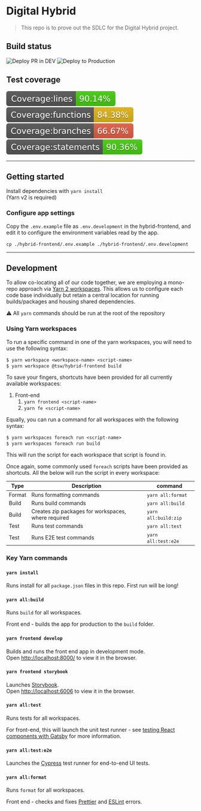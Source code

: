 # Digital Hybrid

> This repo is to prove out the SDLC for the Digital Hybrid project.

## Build status

![Deploy PR in DEV](https://github.com/dmwgroup/digital-hybrid/workflows/Deploy%20terraform%20and%20frontend%20to%20PR%20environment/badge.svg)
![Deploy to Production](https://github.com/dmwgroup/digital-hybrid/workflows/Deploy%20all%20the%20way%20to%20the%20PRODUCTION%20environment/badge.svg)

## Test coverage

![Test coverage: lines](./badges/badge-lines.svg)
![Test coverage: functions](./badges/badge-functions.svg)
![Test coverage: branches](./badges/badge-branches.svg)
![Test coverage: statements](./badges/badge-statements.svg)

---

## Getting started

Install dependencies with `yarn install`  
(Yarn v2 is required)

### Configure app settings

Copy the `.env.example` file as `.env.development` in the hybrid-frontend, and edit it to configure the environment variables read by the app.

    cp ./hybrid-frontend/.env.example ./hybrid-frontend/.env.development

---

## Development

To allow co-locating all of our code together, we are employing a mono-repo approach via [Yarn 2 workspaces](https://yarnpkg.com/features/workspaces). This allows us to configure each code base individually but retain a central location for running builds/packages and housing shared dependencies.

:warning: All `yarn` commands should be run at the root of the repository

### Using Yarn workspaces

To run a specific command in one of the yarn workspaces, you will need to use the following syntax:

```
$ yarn workspace <workspace-name> <script-name>
$ yarn workspace @tsw/hybrid-frontend build
```

To save your fingers, shortcuts have been provided for all currently available workspaces:

1. Front-end
   1. `yarn frontend <script-name>`
   1. `yarn fe <script-name>`

Equally, you can run a command for all workspaces with the following syntax:

```
$ yarn workspaces foreach run <script-name>
$ yarn workspaces foreach run build
```

This will run the script for each workspace that script is found in.

Once again, some commonly used `foreach` scripts have been provided as shortcuts. All the below will run the script in every workspace:

| Type   | Description                                         | command              |
| ------ | --------------------------------------------------- | -------------------- |
| Format | Runs formatting commands                            | `yarn all:format`    |
| Build  | Runs build commands                                 | `yarn all:build`     |
| Build  | Creates zip packages for workspaces, where required | `yarn all:build:zip` |
| Test   | Runs test commands                                  | `yarn all:test`      |
| Test   | Runs E2E test commands                              | `yarn all:test:e2e`  |

### Key Yarn commands

#### `yarn install`

Runs install for all `package.json` files in this repo. First run will be long!

#### `yarn all:build`

Runs `build` for all workspaces.

Front end - builds the app for production to the `build` folder.

#### `yarn frontend develop`

Builds and runs the front end app in development mode.  
Open [http://localhost:8000/](http://localhost:8000/) to view it in the browser.

#### `yarn frontend storybook`

Launches [Storybook](https://storybook.js.org/).  
Open [http://localhost:6006](http://localhost:6006) to view it in the browser.

#### `yarn all:test`

Runs tests for all workspaces.

For front-end, this will launch the unit test runner - see [testing React components with Gatsby](https://www.gatsbyjs.com/docs/how-to/testing/testing-react-components/) for more information.

#### `yarn all:test:e2e`

Launches the [Cypress](https://www.cypress.io/) test runner for end-to-end UI tests.

#### `yarn all:format`

Runs `format` for all workspaces.

Front end - checks and fixes [Prettier](https://prettier.io/) and [ESLint](https://eslint.org/) errors.
